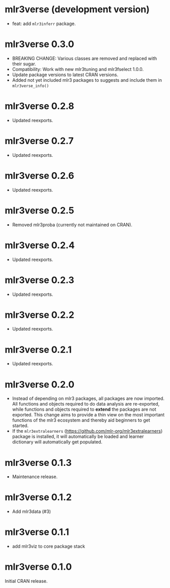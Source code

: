 # mlr3verse (development version)

* feat: add `mlr3inferr` package.

# mlr3verse 0.3.0

* BREAKING CHANGE: Various classes are removed and replaced with their sugar.
* Compatibility: Work with new mlr3tuning and mlr3fselect 1.0.0.
* Update package versions to latest CRAN versions.
* Added not yet included mlr3 packages to suggests and include them in `mlr3verse_info()`

# mlr3verse 0.2.8

* Updated reexports.

# mlr3verse 0.2.7

* Updated reexports.

# mlr3verse 0.2.6

* Updated reexports.

# mlr3verse 0.2.5

* Removed mlr3proba (currently not maintained on CRAN).

# mlr3verse 0.2.4

* Updated reexports.

# mlr3verse 0.2.3

* Updated reexports.

# mlr3verse 0.2.2

* Updated reexports.

# mlr3verse 0.2.1

* Updated reexports.

# mlr3verse 0.2.0

* Instead of depending on mlr3 packages, all packages are now imported.
  All functions and objects required to do data analysis are re-exported, while
  functions and objects required to **extend** the packages are not exported.
  This change aims to provide a thin view on the most important functions of the
  mlr3 ecosystem and thereby aid beginners to get started.
* If the `mlr3extralearners` (<https://github.com/mlr-org/mlr3extralearners>)
  package is installed, it will automatically be loaded and learner dictionary
  will automatically get populated.


# mlr3verse 0.1.3

* Maintenance release.


# mlr3verse 0.1.2

* Add mlr3data (#3)


# mlr3verse 0.1.1

* add mlr3viz to core package stack


# mlr3verse 0.1.0

Initial CRAN release.

